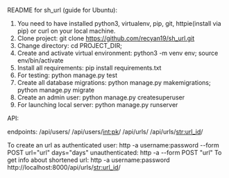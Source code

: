 README for sh_url (guide for Ubuntu):

1) You need to have installed python3, virtualenv, pip, git, httpie(install via pip) or curl on your local machine.
2) Clone project: git clone https://github.com/recyan19/sh_url.git
3) Change directory: cd PROJECT_DIR;
4) Create and activate virtual environment: python3 -m venv env; source env/bin/activate
5) Install all requirements: pip install requirements.txt
6) For testing: python manage.py test
7) Create all database migrations: python manage.py makemigrations; python manage.py migrate
7) Create an admin user: python manage.py createsuperuser
8) For launching local server: python manage.py runserver


API:

endpoints:
/api/users/
/api/users/<int:pk>/
/api/urls/
/api/urls/<str:url_id>/

To create an url as authenticated user:
   http -a username:password --form POST url="url" days="days"
unauthenticated:
   http -a --form POST "url"
To get info about shortened url: 
   http -a username:password http://localhost:8000/api/urls/<str:url_id>/
